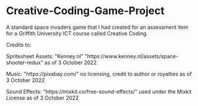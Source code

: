 # Creative-Coding-Game-Project

A standard space invaders game that I had created for an assessment item for a Griffith University ICT course called Creative Coding.

Credits to:

<p>Spritesheet Assets: "Kenney.nl" "https://www.kenney.nl/assets/space-shooter-redux" as of 3 October 2022</p>
<p>Music: "https://pixabay.com/" no licensing, credit to author or royalties as of 3 October 2022</p>
<p>Sound Effects: "https://mixkit.co/free-sound-effects/" used under the Mixkit License as of 3 October 2022</p>
